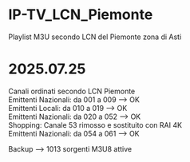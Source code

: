 # IP-TV_LCN_Piemonte
Playlist M3U secondo LCN del Piemonte zona di Asti
 
# 2025.07.25  
Canali ordinati secondo LCN Piemonte  
Emittenti Nazionali:  da 001 a 009 --> OK  
Emittenti Locali:     da 010 a 019 --> OK  
Emittenti Nazionali:  da 020 a 052 --> OK  
Shopping:             Canale 53 rimosso e sostituito con RAI 4K  
Emittenti Nazionali:  da 054 a 061 --> OK  

Backup --> 1013 sorgenti M3U8 attive  
